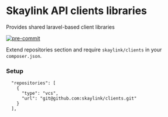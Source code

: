 # Skaylink API clients libraries

Provides shared laravel-based client libraries

[![pre-commit](https://github.com/skaylink/clients/actions/workflows/pre-commit.yml/badge.svg)](https://github.com/skaylink/clients/actions/workflows/pre-commit.yml)

Extend repositories section and require `skaylink/clients` in your `composer.json`.

### Setup

```
  "repositories": [
    {
      "type": "vcs",
      "url": "git@github.com:skaylink/clients.git"
    }
  ],
```
